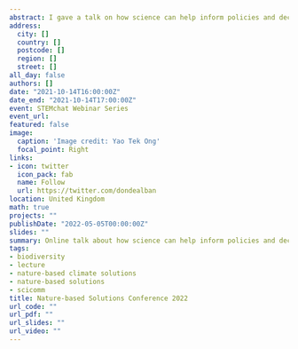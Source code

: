 ```yaml
---
abstract: I gave a talk on how science can help inform policies and decisions on climate and biodiversity to science school teachers during an online webinar during the STEMchat webinar series hosted by the Science Centre Singapore.
address:
  city: []
  country: []
  postcode: []
  region: []
  street: []
all_day: false
authors: []
date: "2021-10-14T16:00:00Z"
date_end: "2021-10-14T17:00:00Z"
event: STEMchat Webinar Series 
event_url: 
featured: false
image:
  caption: 'Image credit: Yao Tek Ong'
  focal_point: Right
links:
- icon: twitter
  icon_pack: fab
  name: Follow
  url: https://twitter.com/dondealban
location: United Kingdom
math: true
projects: ""
publishDate: "2022-05-05T00:00:00Z"
slides: ""
summary: Online talk about how science can help inform policies and decisions on climate and biodiversity during the STEMchat webinar series by [Science Centre Singapore](https://www.science.edu.sg).
tags:
- biodiversity
- lecture
- nature-based climate solutions
- nature-based solutions
- scicomm
title: Nature-based Solutions Conference 2022 
url_code: ""
url_pdf: ""
url_slides: ""
url_video: ""
---
```

